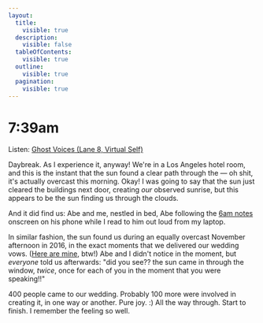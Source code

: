 ```yaml
---
layout:
  title:
    visible: true
  description:
    visible: false
  tableOfContents:
    visible: true
  outline:
    visible: true
  pagination:
    visible: true
---
```


# 7:39am

Listen: [Ghost Voices (Lane 8, Virtual Self)](https://www.youtube.com/watch?v=jQrNLSG6\_Ko)

Daybreak. As I experience it, anyway! We're in a Los Angeles hotel room, and this is the instant that the sun found a clear path through the — oh shit, it's actually overcast this morning. Okay! I was going to say that the sun just cleared the buildings next door, creating _our_ observed sunrise, but this appears to be the sun finding us through the clouds.

And it did find us: Abe and me, nestled in bed, Abe following the [6am notes](6am.md) onscreen on his phone while I read to him out loud from my laptop.

In similar fashion, the sun found us during an equally overcast November afternoon in 2016, in the exact moments that we delivered our wedding vows. ([Here are mine](../../../2016/my-wedding-vows.md), btw!) Abe and I didn't notice in the moment, but _everyone_ told us afterwards: "did you see?? the sun came in through the window, _twice_, once for each of you in the moment that you were speaking!!"

400 people came to our wedding. Probably 100 more were involved in creating it, in one way or another. Pure joy. :) All the way through. Start to finish. I remember the feeling so well.

<div>

<figure><img src="../../../.gitbook/assets/11.19.16 - Abe &#x26; Isaac - PRINT - (47).jpg" alt=""><figcaption></figcaption></figure>

 

<figure><img src="../../../.gitbook/assets/11.19.16 - Abe &#x26; Isaac - PRINT - (470).jpg" alt=""><figcaption></figcaption></figure>

</div>

<div>

<figure><img src="../../../.gitbook/assets/11.19.16 - Abe &#x26; Isaac - PRINT - (146).jpg" alt=""><figcaption></figcaption></figure>

 

<figure><img src="../../../.gitbook/assets/11.19.16 - Abe &#x26; Isaac - PRINT - (503).jpg" alt=""><figcaption></figcaption></figure>

</div>
